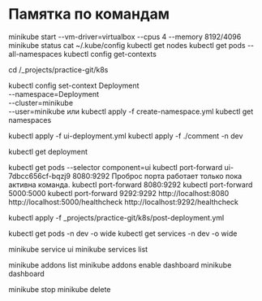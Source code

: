 # Памятка по командам

minikube start --vm-driver=virtualbox --cpus 4 --memory 8192/4096
minikube status
cat ~/.kube/config
kubectl get nodes
kubectl get pods --all-namespaces
kubectl config get-contexts

cd /_projects/practice-git/k8s

kubectl config set-context Deployment \
	--namespace=Deployment \
    --cluster=minikube \
    --user=minikube
или
kubectl apply -f create-namespace.yml
kubectl get namespaces

kubectl apply -f ui-deployment.yml
kubectl apply -f ./comment -n dev

kubectl get deployment

kubectl get pods --selector component=ui
kubectl port-forward ui-7dbcc656cf-bqzj9 8080:9292
Проброс порта работает только пока активна команда.
kubectl port-forward <ui-pod> 8080:9292
kubectl port-forward <post-pod> 5000:5000
kubectl port-forward <comment-pod> 9292:9292
http://localhost:8080
http://localhost:5000/healthcheck
http://localhost:9292/healthcheck

kubectl apply -f _projects/practice-git/k8s/post-deployment.yml

kubectl get pods -n dev -o wide
kubectl get services -n dev -o wide

minikube service ui
minikube services list

minikube addons list
minikube addons enable dashboard
minikube dashboard

minikube stop
minikube delete